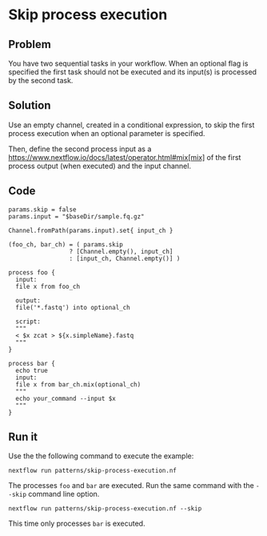 # Skip process execution 

## Problem 

You have two sequential tasks in your workflow. When an optional flag is specified 
the first task should not be executed and its input(s) is processed by the second task.

## Solution

Use an empty channel, created in a conditional expression, to skip the 
first process execution when an optional parameter is specified. 

Then, define the second process input as a https://www.nextflow.io/docs/latest/operator.html#mix[mix] 
of the first process output (when executed) and the input channel.

## Code 

    params.skip = false
    params.input = "$baseDir/sample.fq.gz" 

    Channel.fromPath(params.input).set{ input_ch }

    (foo_ch, bar_ch) = ( params.skip 
                     ? [Channel.empty(), input_ch] 
                     : [input_ch, Channel.empty()] ) 

    process foo {
      input:
      file x from foo_ch

      output:
      file('*.fastq') into optional_ch

      script:
      """
      < $x zcat > ${x.simpleName}.fastq
      """
    }

    process bar {
      echo true
      input: 
      file x from bar_ch.mix(optional_ch)
      """
      echo your_command --input $x
      """
    }


## Run it

Use the the following command to execute the example:

    nextflow run patterns/skip-process-execution.nf

The processes `foo` and `bar` are executed. Run the same command 
with the `--skip` command line option. 

    nextflow run patterns/skip-process-execution.nf --skip

This time only processes `bar` is executed.
